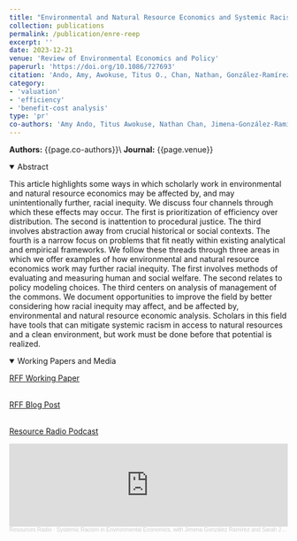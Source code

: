 ```yaml
---
title: "Environmental and Natural Resource Economics and Systemic Racism"
collection: publications
permalink: /publication/enre-reep
excerpt: ''
date: 2023-12-21
venue: 'Review of Environmental Economics and Policy'
paperurl: 'https://doi.org/10.1086/727693'
citation: 'Ando, Amy, Awokuse, Titus O., Chan, Nathan, González-Ramírez, Jimena, Gulati, Sumeet, Integris, Matthew G., Jacobson, Sarah, Manning, Dale T., and Stolper, Samuel (2024). &quot;Environmental and Natural Resource Economics and Systemic Racism &quot; <i>  Review of Environmental Economics and Policy </i>. 18(1).'
category: 
- 'valuation'
- 'efficiency'
- 'benefit-cost analysis'
type: 'pr'
co-authors: 'Amy Ando, Titus Awokuse, Nathan Chan, Jimena-González-Ramírez, Sumeet Gulati, Matthew Interis, Sarah Jacobson, Dale Manning, and Samuel Stolper'
---
```


**Authors:** {{page.co-authors}}\\
**Journal:** {{page.venue}}


<details open>
<summary>
Abstract
</summary>

<p>
This article highlights some ways in which scholarly work in environmental and natural resource economics may be affected by, and may unintentionally further, racial inequity. We discuss four channels through which these effects may occur. The first is prioritization of efficiency over distribution. The second is inattention to procedural justice. The third involves abstraction away from crucial historical or social contexts. The fourth is a narrow focus on problems that fit neatly within existing analytical and empirical frameworks. We follow these threads through three areas in which we offer examples of how environmental and natural resource economics work may further racial inequity. The first involves methods of evaluating and measuring human and social welfare. The second relates to policy modeling choices. The third centers on analysis of management of the commons. We document opportunities to improve the field by better considering how racial inequity may affect, and be affected by, environmental and natural resource economic analysis. Scholars in this field have tools that can mitigate systemic racism in access to natural resources and a clean environment, but work must be done before that potential is realized.
</p>

</details>

<details open>
<summary>
Working Papers and Media
</summary>
<p>

<a href="https://www.rff.org/publications/working-papers/environmental-and-natural-resource-economics-and-systemic-racism/" target="_blank">RFF Working Paper</a><br>
<br>

<a href="https://www.resources.org/common-resources/looking-at-environmental-and-natural-resource-economics-through-the-lens-of-racial-equity/" target="_blank">RFF Blog Post</a><br>
<br>

<a href="https://www.resources.org/resources-radio/systemic-racism-in-environmental-economics-with-jimena-gonzalez-ramirez-and-sarah-jacobson/" target="_blank">Resource Radio Podcast</a><br>

</p>

<head>
    <title>SoundCloud Player</title>
</head>
<body>
    <iframe width="100%" height="150" scrolling="no" frameborder="no" allow="autoplay" src="https://w.soundcloud.com/player/?url=https%3A//api.soundcloud.com/tracks/1658961291&color=%23ff5500&auto_play=false&hide_related=false&show_comments=true&show_user=true&show_reposts=false&show_teaser=true&visual=true"></iframe>
    <div style="font-size: 10px; color: #cccccc;line-break: anywhere;word-break: normal;overflow: hidden;white-space: nowrap;text-overflow: ellipsis; font-family: Interstate,Lucida Grande,Lucida Sans Unicode,Lucida Sans,Garuda,Verdana,Tahoma,sans-serif;font-weight: 100;">
        <a href="https://soundcloud.com/resourcesradio" title="Resources Radio" target="_blank" style="color: #cccccc; text-decoration: none;">Resources Radio</a> · <a href="https://soundcloud.com/resourcesradio/systemic-racism-in-environmental-economics-with-jimena-gonzalez-ramirez-and-sarah-jacobson" title="Systemic Racism in Environmental Economics, with Jimena González Ramírez and Sarah Jacobson" target="_blank" style="color: #cccccc; text-decoration: none;">Systemic Racism in Environmental Economics, with Jimena González Ramírez and Sarah Jacobson</a>
    </div>
</body>


</details>